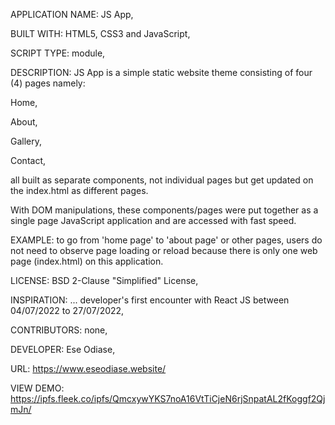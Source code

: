 APPLICATION NAME: JS App,

BUILT WITH: HTML5, CSS3 and JavaScript,

SCRIPT TYPE: module,

DESCRIPTION: JS App is a simple static website theme consisting of four (4) pages namely:

Home,

About,

Gallery,

Contact,

all built as separate components, not individual pages but get updated on the index.html as different pages.

With DOM manipulations, these components/pages were put together as a single page JavaScript application and are accessed with fast speed.

EXAMPLE: to go from 'home page' to 'about page' or other pages, users do not need to observe page loading or reload because there is only one web page (index.html) on this application.

LICENSE: BSD 2-Clause "Simplified" License,

INSPIRATION: ... developer's first encounter with React JS between 04/07/2022 to 27/07/2022,

CONTRIBUTORS: none,

DEVELOPER: Ese Odiase,

URL: https://www.eseodiase.website/

VIEW DEMO: https://ipfs.fleek.co/ipfs/QmcxywYKS7noA16VtTiCjeN6rjSnpatAL2fKoggf2QjmJn/

